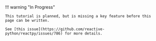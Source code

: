 

!!! warning "In Progress"

    This tutorial is planned, but is missing a key feature before this page can be written.

    See [this issue](https://github.com/reactive-python/reactpy/issues/786) for more details.
